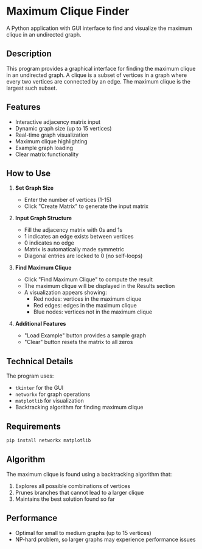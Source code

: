 # Maximum Clique Finder

A Python application with GUI interface to find and visualize the maximum clique in an undirected graph.

## Description

This program provides a graphical interface for finding the maximum clique in an undirected graph. A clique is a subset of vertices in a graph where every two vertices are connected by an edge. The maximum clique is the largest such subset.

## Features

- Interactive adjacency matrix input
- Dynamic graph size (up to 15 vertices)
- Real-time graph visualization
- Maximum clique highlighting
- Example graph loading
- Clear matrix functionality

## How to Use

1. **Set Graph Size**
   - Enter the number of vertices (1-15)
   - Click "Create Matrix" to generate the input matrix

2. **Input Graph Structure**
   - Fill the adjacency matrix with 0s and 1s
   - 1 indicates an edge exists between vertices
   - 0 indicates no edge
   - Matrix is automatically made symmetric
   - Diagonal entries are locked to 0 (no self-loops)

3. **Find Maximum Clique**
   - Click "Find Maximum Clique" to compute the result
   - The maximum clique will be displayed in the Results section
   - A visualization appears showing:
     - Red nodes: vertices in the maximum clique
     - Red edges: edges in the maximum clique
     - Blue nodes: vertices not in the maximum clique

4. **Additional Features**
   - "Load Example" button provides a sample graph
   - "Clear" button resets the matrix to all zeros

## Technical Details

The program uses:
- `tkinter` for the GUI
- `networkx` for graph operations
- `matplotlib` for visualization
- Backtracking algorithm for finding maximum clique

## Requirements

```python
pip install networkx matplotlib
```

## Algorithm

The maximum clique is found using a backtracking algorithm that:
1. Explores all possible combinations of vertices
2. Prunes branches that cannot lead to a larger clique
3. Maintains the best solution found so far

## Performance

- Optimal for small to medium graphs (up to 15 vertices)
- NP-hard problem, so larger graphs may experience performance issues
